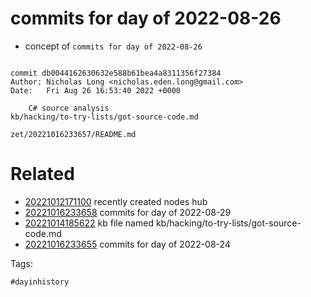 # commits for day of 2022-08-26

- concept of `commits for day of 2022-08-26`

```

commit db0044162630632e588b61bea4a8311356f27384
Author: Nicholas Long <nicholas.eden.long@gmail.com>
Date:   Fri Aug 26 16:53:40 2022 +0000

    C# source analysis
kb/hacking/to-try-lists/got-source-code.md
```

` zet/20221016233657/README.md `

# Related

- [20221012171100](/zet/20221012171100/README.md) recently created nodes hub
- [20221016233658](/zet/20221016233658/README.md) commits for day of 2022-08-29
- [20221014185622](/zet/20221014185622/README.md) kb file named kb/hacking/to-try-lists/got-source-code.md
- [20221016233655](/zet/20221016233655/README.md) commits for day of 2022-08-24

Tags:

    #dayinhistory
